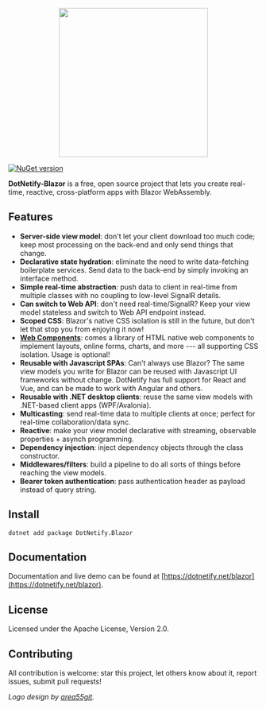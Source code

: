 <p align="center"><img width="300px" src="http://dotnetify.net/content/images/dotnetify-logo.png"></p>

[![NuGet version](https://badge.fury.io/nu/DotNetify.Blazor.svg)](https://badge.fury.io/nu/DotNetify.Blazor)

**DotNetify-Blazor** is a free, open source project that lets you create real-time, reactive, cross-platform apps with Blazor WebAssembly.

## Features

- <b>Server-side view model</b>: don't let your client download too much code; keep most processing on the back-end and only send things that change.
- <b>Declarative state hydration</b>: eliminate the need to write data-fetching boilerplate services. Send data to the back-end by simply invoking an interface method.
- <b>Simple real-time abstraction</b>: push data to client in real-time from multiple classes with no coupling to low-level SignalR details.
- **Can switch to Web API**: don't need real-time/SignalR? Keep your view model stateless and switch to Web API endpoint instead.
- **Scoped CSS**: Blazor's native CSS isolation is still in the future, but don't let that stop you from enjoying it now!
- **[Web Components](https://dotnetify.net/elements?webcomponent)**: comes a library of HTML native web components to implement layouts, online forms, charts, and more --- all supporting CSS isolation. Usage is optional!
- **Reusable with Javascript SPAs**: Can't always use Blazor? The same view models you write for Blazor can be reused with Javascript UI frameworks without change. DotNetify has full support for React and Vue, and can be made to work with Angular and others.
- **Reusable with .NET desktop clients**: reuse the same view models with .NET-based client apps (WPF/Avalonia).
- **Multicasting**: send real-time data to multiple clients at once; perfect for real-time collaboration/data sync.
- **Reactive**: make your view model declarative with streaming, observable properties + asynch programming.
- **Dependency injection**: inject dependency objects through the class constructor.
- **Middlewares/filters**: build a pipeline to do all sorts of things before reaching the view models.
- **Bearer token authentication**: pass authentication header as payload instead of query string.

## Install

```
dotnet add package DotNetify.Blazor
```

## Documentation

Documentation and live demo can be found at [https://dotnetify.net/blazor](https://dotnetify.net/blazor).

## License

Licensed under the Apache License, Version 2.0.

## Contributing

All contribution is welcome: star this project, let others know about it, report issues, submit pull requests!

_Logo design by [area55git](https://github.com/area55git)._
